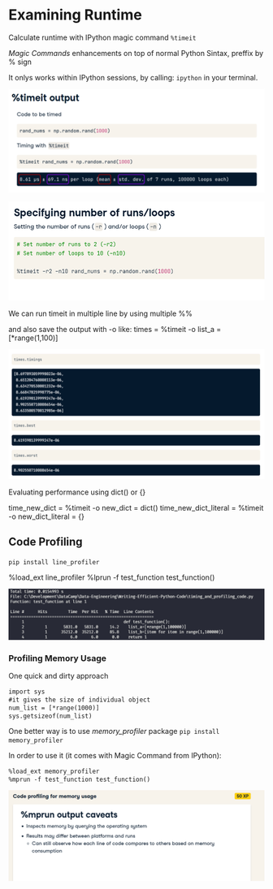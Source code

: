 # Examining Runtime

Calculate runtime with IPython magic command `%timeit`

*Magic Commands* enhancements on top of normal Python Sintax, preffix by % sign

It onlys works within IPython sessions, by calling: `ipython` in your terminal.

![](timeit.png)

![](timeit2.png)

We can run timeit in multiple line by using multiple %%

and also save the output with -o
like: times = %timeit -o list_a = [*range(1,100)]

![](timeitoutput.png)

Evaluating performance using dict() or {}

time_new_dict = %timeit -o new_dict = dict()
time_new_dict_literal = %timeit -o new_dict_literal = {}

## Code Profiling

`pip install line_profiler`

%load_ext line_profiler
%lprun -f test_function test_function()


![](line_profiler.png)

### Profiling Memory Usage

One quick and dirty approach 
```
import sys
#it gives the size of individual object
num_list = [*range(1000)]
sys.getsizeof(num_list)
```

One better way is to use *memory_profiler* package
`pip install memory_profiler`

In order to use it (it comes with Magic Command from IPython):

```
%load_ext memory_profiler
%mprun -f test_function test_function()

```

![](mprofile.png)


